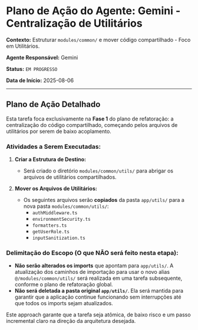 # Plano de Ação do Agente: Gemini - Centralização de Utilitários

**Contexto:** Estruturar `modules/common/` e mover código compartilhado - Foco em Utilitários.

**Agente Responsável:** Gemini

**Status:** `EM PROGRESSO`

**Data de Início:** 2025-08-06

---

## Plano de Ação Detalhado

Esta tarefa foca exclusivamente na **Fase 1** do plano de refatoração: a centralização do código compartilhado, começando pelos arquivos de utilitários por serem de baixo acoplamento.

### Atividades a Serem Executadas:

1.  **Criar a Estrutura de Destino:**
    - Será criado o diretório `modules/common/utils/` para abrigar os arquivos de utilitários compartilhados.

2.  **Mover os Arquivos de Utilitários:**
    - Os seguintes arquivos serão **copiados** da pasta `app/utils/` para a nova pasta `modules/common/utils/`:
        - `authMiddleware.ts`
        - `environmentSecurity.ts`
        - `formatters.ts`
        - `getUserRole.ts`
        - `inputSanitization.ts`

### Delimitação do Escopo (O que NÃO será feito nesta etapa):

- **Não serão alterados os imports** que apontam para `app/utils/`. A atualização dos caminhos de importação para usar o novo alias `@/modules/common/utils/` será realizada em uma tarefa subsequente, conforme o plano de refatoração global.
- **Não será deletada a pasta original `app/utils/`**. Ela será mantida para garantir que a aplicação continue funcionando sem interrupções até que todos os imports sejam atualizados.

Este approach garante que a tarefa seja atômica, de baixo risco e um passo incremental claro na direção da arquitetura desejada.
